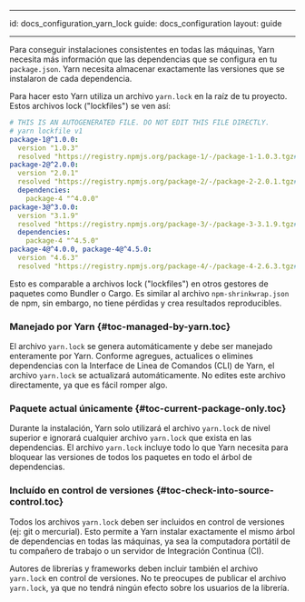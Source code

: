 * * *

id: docs_configuration_yarn_lock guide: docs_configuration layout: guide

* * *

Para conseguir instalaciones consistentes en todas las máquinas, Yarn necesita más información que las dependencias que se configura en tu `package.json`. Yarn necesita almacenar exactamente las versiones que se instalaron de cada dependencia.

Para hacer esto Yarn utiliza un archivo `yarn.lock` en la raíz de tu proyecto. Estos archivos lock ("lockfiles") se ven así:

```yaml
# THIS IS AN AUTOGENERATED FILE. DO NOT EDIT THIS FILE DIRECTLY.
# yarn lockfile v1
package-1@^1.0.0:
  version "1.0.3"
  resolved "https://registry.npmjs.org/package-1/-/package-1-1.0.3.tgz#a1b2c3d4e5f6g7h8i9j0k1l2m3n4o5p6q7r8s9t0"
package-2@^2.0.0:
  version "2.0.1"
  resolved "https://registry.npmjs.org/package-2/-/package-2-2.0.1.tgz#a1b2c3d4e5f6g7h8i9j0k1l2m3n4o5p6q7r8s9t0"
  dependencies:
    package-4 "^4.0.0"
package-3@^3.0.0:
  version "3.1.9"
  resolved "https://registry.npmjs.org/package-3/-/package-3-3.1.9.tgz#a1b2c3d4e5f6g7h8i9j0k1l2m3n4o5p6q7r8s9t0"
  dependencies:
    package-4 "^4.5.0"
package-4@^4.0.0, package-4@^4.5.0:
  version "4.6.3"
  resolved "https://registry.npmjs.org/package-4/-/package-4-2.6.3.tgz#a1b2c3d4e5f6g7h8i9j0k1l2m3n4o5p6q7r8s9t0"
```

Esto es comparable a archivos lock ("lockfiles") en otros gestores de paquetes como Bundler o Cargo. Es similar al archivo `npm-shrinkwrap.json` de npm, sin embargo, no tiene pérdidas y crea resultados reproducibles.

### Manejado por Yarn [](#toc-managed-by-yarn){#toc-managed-by-yarn.toc}

El archivo `yarn.lock` se genera automáticamente y debe ser manejado enteramente por Yarn. Conforme agregues, actualices o elimines dependencias con la Interface de Linea de Comandos (CLI) de Yarn, el archivo `yarn.lock` se actualizará automáticamente. No edites este archivo directamente, ya que es fácil romper algo.

### Paquete actual únicamente [](#toc-current-package-only){#toc-current-package-only.toc}

Durante la instalación, Yarn solo utilizará el archivo `yarn.lock` de nivel superior e ignorará cualquier archivo `yarn.lock` que exista en las dependencias. El archivo `yarn.lock` incluye todo lo que Yarn necesita para bloquear las versiones de todos los paquetes en todo el árbol de dependencias.

### Incluído en control de versiones [](#toc-check-into-source-control){#toc-check-into-source-control.toc}

Todos los archivos `yarn.lock` deben ser incluidos en control de versiones (ej: git o mercurial). Esto permite a Yarn instalar exactamente el mismo árbol de dependencias en todas las máquinas, ya sea la computadora portátil de tu compañero de trabajo o un servidor de Integración Continua (CI).

Autores de librerías y frameworks deben incluir también el archivo `yarn.lock` en control de versiones. No te preocupes de publicar el archivo `yarn.lock`, ya que no tendrá ningún efecto sobre los usuarios de la librería.